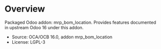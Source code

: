 # Overview

Packaged Odoo addon: mrp_bom_location. Provides features documented in upstream Odoo 16 under this addon.

- Source: OCA/OCB 16.0, addon mrp_bom_location
- License: LGPL-3
